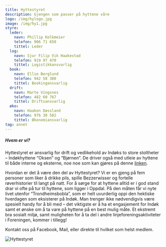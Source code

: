 ```yaml
---
title: Hyttestyret
description: Gjengen som passer på hyttene våre
logo: /img/hylogo.jpg
image: /img/hy1.jpg
styre:
  leder:
    navn: Phillip Kolkmeier
    telefon: 906 71 650
    tittel: Leder
  log:
    navn: Sjur Filip Vik Haakestad
    telefon: 919 97 470
    tittel: Logistikkansvarlig
  book:
    navn: Ellie Berglund
    telefon: 942 58 380
    tittel: Bookingansvarlig
  drift:
    navn: Marte Vingsnes
    telefon: 482 60 767
    tittel: Driftsansvarlig
  øko:
    navn: Haakon Døssland
    telefon: 976 30 582
    tittel: Økonomiansvarlig
tag: annet
---
```


##### Hvem er vi?

Hyttestyret er ansvarlig for drift og vedlikehold av Indøks to store stoltheter – Indøkhyttene “Oksen” og “Bjørnen”. De driver også med utleie av hyttene til både interne og eksterne, noe noe som kan gjøres på denne [linken](https://www.indokntnu.no/cabins).

Hvordan er det å være den del av Hyttestyret? Vi er en gjeng på fem personer som liker å drikke pils, spille Bezzerwisser og fortelle røverhistorier til langt på natt. For å sørge for at hyttene alltid er i god stand drar vi ofte på tur til hyttene, som ligger i Oppdal. På den måten får vi nyte livet utenfor “Trondheimsbobla”, som er helt uvurderlig oppi den hektiske hverdagen som eksisterer på Indøk. Man trenger ikke nødvendigvis være spesielt handy for å bli med – det viktigste er å ha et engasjement for Indøk samt et ønske om å ta vare på hyttene på en best mulig måte. Et ekstremt bra sosialt miljø, samt muligheten for å ta del i andre linjeforeningsaktiviteter i Foreningen, kommer i tillegg!

Kontakt oss på Facebook, Mail, eller direkte til hvilket som helst medlem.

![Hyttestyret](/img/hy2.jpg)
